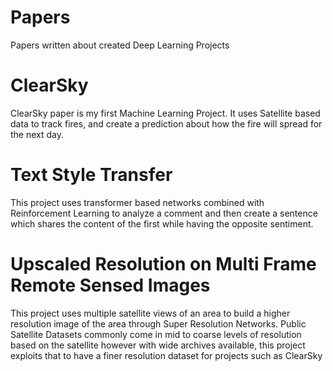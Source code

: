 # Papers
Papers written about created Deep Learning Projects


# ClearSky

ClearSky paper is my first Machine Learning Project. It uses Satellite based data to track fires, and create a prediction about how the fire will spread for the next day.

# Text Style Transfer

This project uses transformer based networks combined with Reinforcement Learning to analyze a comment and then create a sentence which shares the content of the first while having the opposite sentiment.

# Upscaled Resolution on Multi Frame Remote Sensed Images

This project uses multiple satellite views of an area to build a higher resolution image of the area through Super Resolution Networks. Public Satellite Datasets commonly come in mid to coarse levels of resolution based on the satellite however with wide archives available, this project exploits that to have a finer resolution dataset for projects such as ClearSky 
